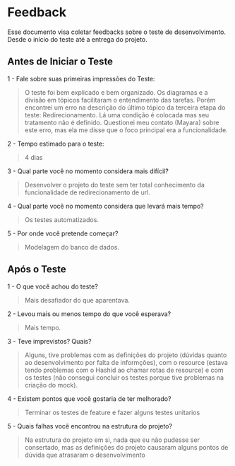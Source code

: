 # Feedback
Esse documento visa coletar feedbacks sobre o teste de desenvolvimento. Desde o início do teste até a entrega do projeto.

## Antes de Iniciar o Teste

1 - Fale sobre suas primeiras impressões do Teste:
> O teste foi bem explicado e bem organizado. Os diagramas e a divisão em tópicos facilitaram o entendimento das tarefas. Porém encontrei um erro na descrição do último tópico da terceira etapa do teste: Redirecionamento. Lá uma condição é colocada mas seu tratamento não é definido. Questionei meu contato (Mayara) sobre este erro, mas ela me disse que o foco principal era a funcionalidade.

2 - Tempo estimado para o teste:
> 4 dias

3 - Qual parte você no momento considera mais difícil?
> Desenvolver o projeto do teste sem ter total conhecimento da funcionalidade de redirecionamento de url.

4 - Qual parte você no momento considera que levará mais tempo?
> Os testes automatizados.

5 - Por onde você pretende começar?
> Modelagem do banco de dados.


## Após o Teste

1 - O que você achou do teste?
> Mais desafiador do que aparentava.

2 - Levou mais ou menos tempo do que você esperava?
> Mais tempo.

3 - Teve imprevistos? Quais?
> Alguns, tive problemas com as definições do projeto (dúvidas quanto ao desenvolvimento por falta de informções), com o resource (estava tendo problemas com o Hashid ao chamar rotas de resource) e com os testes (não consegui concluir os testes porque tive problemas na criação do mock).

4 - Existem pontos que você gostaria de ter melhorado?
> Terminar os testes de feature e fazer alguns testes unitarios

5 - Quais falhas você encontrou na estrutura do projeto?
> Na estrutura do projeto em si, nada que eu não pudesse ser consertado, mas as definições do projeto causaram alguns pontos de dúvida que atrasaram o desenvolvimento